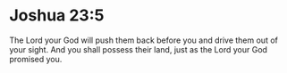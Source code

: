 # Joshua 23:5

The Lord your God will push them back before you and drive them out of your sight. And you shall possess their land, just as the Lord your God promised you.
